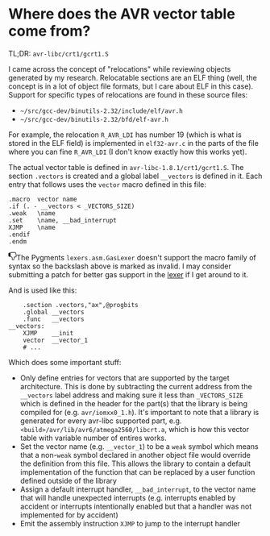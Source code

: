 # Where does the AVR vector table come from?

TL;DR: `avr-libc/crt1/gcrt1.S`

I came across the concept of "relocations" while reviewing objects generated by my research. Relocatable sections are an ELF thing (well, the concept is in a lot of object file formats, but I care about ELF in this case). Support for specific types of relocations are found in these source files:

- `~/src/gcc-dev/binutils-2.32/include/elf/avr.h`
- `~/src/gcc-dev/binutils-2.32/bfd/elf-avr.h`

For example, the relocation `R_AVR_LDI` has number 19 (which is what is stored in the ELF field) is implemented in `elf32-avr.c` in the parts of the file where you can fine `R_AVR_LDI` (I don't know exactly how this works yet).

The actual vector table is defined in `avr-libc-1.8.1/crt1/gcrt1.S`. The section `.vectors` is created and a global label `__vectors` is defined in it. Each entry that follows uses the `vector` macro defined in this file:


```gas
.macro	vector name
.if (. - __vectors < _VECTORS_SIZE)
.weak	\name
.set	\name, __bad_interrupt
XJMP	\name
.endif
.endm
```

<!-- NOTE: I need to add support for mako tags into my pipeline so that I can add functions to generate flash boxes, add octicons, etc. Right now I'm just going to use this ugly HTML chunk below. One side-effect of this is I can't use markdown *inside* this block. Damn. -->
<div class="flash mb-3"><svg aria-hidden="true" class="octicon octicon-alert mr-2" height="16" viewBox="0 0 16 16" width="16"><path fill-rule="evenodd" d="M15.98 7.83l-.97-5.95C14.84.5 13.13 0 12 0H5.69c-.2 0-.38.05-.53.14L3.72 1H2C.94 1 0 1.94 0 3v4c0 1.06.94 2.02 2 2h2c.91 0 1.39.45 2.39 1.55.91 1 .88 1.8.63 3.27-.08.5.06 1 .42 1.42.39.47.98.76 1.56.76 1.83 0 3-3.71 3-5.01l-.02-.98h2.04c1.16 0 1.95-.8 1.98-1.97 0-.11-.02-.21-.02-.21zm-1.97 1.19h-1.99c-.7 0-1.03.28-1.03.97l.03 1.03c0 1.27-1.17 4-2 4-.5 0-1.08-.5-1-1 .25-1.58.34-2.78-.89-4.14C6.11 8.75 5.36 8 4 8V2l1.67-1H12c.73 0 1.95.31 2 1l.02.02 1 6c-.03.64-.38 1-1 1h-.01z"></path></svg>The Pygments <code>lexers.asm.GasLexer</code> doesn't support the macro family of syntax so the backslash above is marked as invalid. I may consider submitting a patch for better gas support in the <a href="https://bitbucket.org/birkenfeld/pygments-main/src/default/pygments/lexers/asm.py">lexer</a> if I get around to it.</div>

And is used like this:

```gas
	.section .vectors,"ax",@progbits
	.global	__vectors
	.func	__vectors
__vectors:
	XJMP	__init
	vector	__vector_1
	# ...
```

Which does some important stuff:

- Only define entries for vectors that are supported by the target architecture. This is done by subtracting the current address from the `__vectors` label address and making sure it less than `_VECTORS_SIZE` which is defined in the header for the part(s) that the library is being compiled for (e.g. `avr/iomxx0_1.h`). It's important to note that a library is generated for every avr-libc supported part, e.g. `<build>/avr/lib/avr6/atmega2560/libcrt.a`, which is how this vector table with variable number of entires works.
- Set the vector name (e.g. `__vector_1`) to be a `weak` symbol which means that a non-`weak` symbol declared in another object file would override the definition from this file. This allows the library to contain a default implementation of the function that can be replaced by a user function defined outside of the library
- Assign a default interrupt handler, `__bad_interrupt`, to the vector name that will handle unexpected interrupts (e.g. interrupts enabled by accident or interrupts intentionally enabled but that a handler was not implemented for by accident)
- Emit the assembly instruction `XJMP` to jump to the interrupt handler
